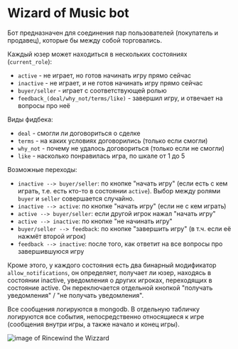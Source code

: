# Wizard of Music bot

Бот предназначен для соединения пар пользователей (покупатель и продавец), которые бы между собой торговались.

Каждый юзер может находиться в нескольких состояниях (`current_role`):
- `active`    - не играет, но готов начинать игру прямо сейчас
- `inactive`  - не играет, и не готов начинать игру прямо сейчас
- `buyer/seller` - играет с соответствующей ролью
- `feedback_(deal/why_not/terms/like)` - завершил игру, и отвечает на вопросы про неё

Виды фидбека:
- `deal` - смогли ли договориться о сделке
- `terms` - на каких условиях договорились (только если смогли)
- `why_not` - почему не удалось договориться (только если не смогли)
- `like` - насколько понравилась игра, по шкале от 1 до 5

Возможные переходы:
 - `inactive --> buyer/seller`: по кнопке "начать игру" (если есть с кем играть, т.е. есть кто-то в состоянии `active`). 
 Выбор между ролями `buyer` и `seller` совершается случайно.
 - `inactive --> active`: по кнопке "начать игру" (если не с кем играть)
 - `active --> buyer/seller`: если другой игрок нажал "начать игру"
 - `active --> inactive`: по кнопке "не начинать игру"
 - `buyer/seller --> feedback`: по кнопке "завершить игру" (в т.ч. если её нажмёт второй игрок)
- `feedback --> inactive`: после того, как ответит на все вопросы про завершившуюся игру

Кроме этого, у каждого состояния есть два бинарный модификатор `allow_notifications`,
он определяет, получает ли юзер, находясь в состоянии inactive, уведомления
о других игроках, переходящих в состояние active. Он переключается отдельной кнопкой 
"получать уведомления" / "не получать уведомления". 

Все сообщения логируются в mongodb. В отдельную табличку логируются все события, непосредственно относящиеся к игре
(сообщения внутри игры, а также начало и конец игры). 

![image of Rincewind the Wizzard](https://cdn.drawception.com/images/panels/2016/4-27/htzf4P12rT-4.png)
